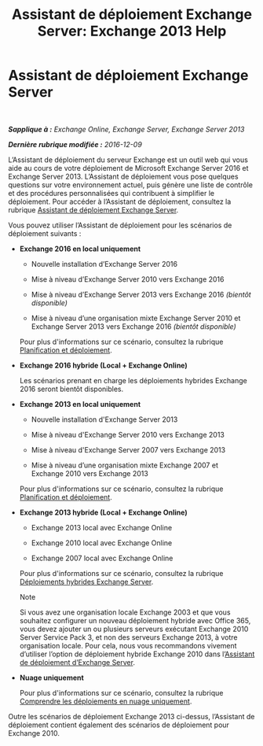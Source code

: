 ﻿---
title: 'Assistant de déploiement Exchange Server: Exchange 2013 Help'
TOCTitle: Assistant de déploiement Exchange Server
ms:assetid: 95f493d3-2c4f-48f3-a120-d4aadc448402
ms:mtpsurl: https://technet.microsoft.com/fr-fr/library/JJ218681(v=EXCHG.150)
ms:contentKeyID: 50478760
ms.date: 04/24/2018
mtps_version: v=EXCHG.150
ms.translationtype: HT
---

# Assistant de déploiement Exchange Server

 

_**Sapplique à :** Exchange Online, Exchange Server, Exchange Server 2013_

_**Dernière rubrique modifiée :** 2016-12-09_

L’Assistant de déploiement du serveur Exchange est un outil web qui vous aide au cours de votre déploiement de Microsoft Exchange Server 2016 et Exchange Server 2013. L’Assistant de déploiement vous pose quelques questions sur votre environnement actuel, puis génère une liste de contrôle et des procédures personnalisées qui contribuent à simplifier le déploiement. Pour accéder à l’Assistant de déploiement, consultez la rubrique [Assistant de déploiement Exchange Server](https://go.microsoft.com/fwlink/p/?linkid=277105).

Vous pouvez utiliser l’Assistant de déploiement pour les scénarios de déploiement suivants :

  - **Exchange 2016 en local uniquement**
    
      - Nouvelle installation d’Exchange Server 2016
    
      - Mise à niveau d’Exchange Server 2010 vers Exchange 2016
    
      - Mise à niveau d’Exchange Server 2013 vers Exchange 2016 *(bientôt disponible)*
    
      - Mise à niveau d’une organisation mixte Exchange Server 2010 et Exchange Server 2013 vers Exchange 2016 *(bientôt disponible)*
    
    Pour plus d'informations sur ce scénario, consultez la rubrique [Planification et déploiement](planning-and-deployment-for-exchange-2013-installation-instructions.md).

  - **Exchange 2016 hybride (Local + Exchange Online)**
    
    Les scénarios prenant en charge les déploiements hybrides Exchange 2016 seront bientôt disponibles.

  - **Exchange 2013 en local uniquement**
    
      - Nouvelle installation d'Exchange Server 2013
    
      - Mise à niveau d'Exchange Server 2010 vers Exchange 2013
    
      - Mise à niveau d'Exchange Server 2007 vers Exchange 2013
    
      - Mise à niveau d’une organisation mixte Exchange 2007 et Exchange 2010 vers Exchange 2013
    
    Pour plus d'informations sur ce scénario, consultez la rubrique [Planification et déploiement](planning-and-deployment-for-exchange-2013-installation-instructions.md).

  - **Exchange 2013 hybride (Local + Exchange Online)**
    
      - Exchange 2013 local avec Exchange Online
    
      - Exchange 2010 local avec Exchange Online
    
      - Exchange 2007 local avec Exchange Online
    
    Pour plus d'informations sur ce scénario, consultez la rubrique [Déploiements hybrides Exchange Server](https://technet.microsoft.com/fr-fr/library/jj200581\(v=exchg.150\)).
    
    > [!NOTE]
    > Si vous avez une organisation locale Exchange 2003 et que vous souhaitez configurer un nouveau déploiement hybride avec Office 365, vous devez ajouter un ou plusieurs serveurs exécutant Exchange 2010 Server Service Pack 3, et non des serveurs Exchange 2013, à votre organisation locale. Pour cela, nous vous recommandons vivement d’utiliser l’option de déploiement hybride Exchange 2010 dans l’<a href="https://technet.microsoft.com/fr-fr/exdeploy2010">Assistant de déploiement d’Exchange Server</a>.


  - **Nuage uniquement**
    
    Pour plus d'informations sur ce scénario, consultez la rubrique [Comprendre les déploiements en nuage uniquement](https://technet.microsoft.com/fr-fr/library/jj938005\(v=exchg.150\)).

Outre les scénarios de déploiement Exchange 2013 ci-dessus, l’Assistant de déploiement contient également des scénarios de déploiement pour Exchange 2010.


